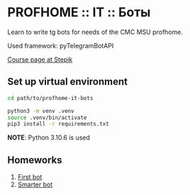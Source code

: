 # PROFHOME :: IT :: Боты

Learn to write tg bots for needs of the CMC MSU profhome.

Used framework: pyTelegramBotAPI

[Course page at Stepik](https://stepik.org/course/178822/info)

## Set up virtual environment

```bash
cd path/to/profhome-it-bots

python3 -m venv .venv
source .venv/bin/activate
pip3 install -r requirements.txt
```

**NOTE**: Python 3.10.6 is used

## Homeworks

1. [First bot](lesson_3_first_bot/bot.py)
2. [Smarter bot](lesson_4_smarter_bot/README.md)